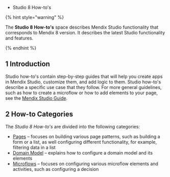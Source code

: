 * Studio 8 How-to's

{% hint style="warning" %}

The **Studio 8 How-to's** space describes Mendix Studio functionality that corresponds to Mendix 8 version. It describes the latest Studio functionality and features.

{% endhint %}

## 1 Introduction 

Studio how-to's contain step-by-step guides that will help you create apps in Mendix Studio, customize them, and add logic to them. Studio how-to's describe a specific use case that they follow. For more general guidelines, such as how to create a microflow or how to add elements to your page, see the [Mendix Studio Guide](/studio). 

## 2 How-to Categories

The *Studio 8 How-to's* are divided into the following categories:

* [Pages](pages) – focuses on building various page patterns, such as building a form or a list, as well configuring different functionality, for example, filtering data in a list 
* [Domain Model](domain-model) – explains how to configure a domain model and its elements
* [Microflows](microflows) – focuses on configuring various microflow elements and activities, such as configuring a decision